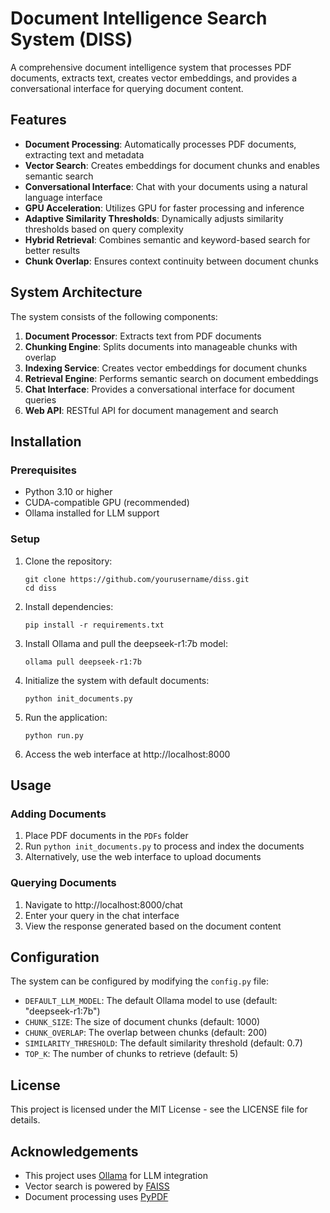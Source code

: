 # Document Intelligence Search System (DISS)

A comprehensive document intelligence system that processes PDF documents, extracts text, creates vector embeddings, and provides a conversational interface for querying document content.

## Features

- **Document Processing**: Automatically processes PDF documents, extracting text and metadata
- **Vector Search**: Creates embeddings for document chunks and enables semantic search
- **Conversational Interface**: Chat with your documents using a natural language interface
- **GPU Acceleration**: Utilizes GPU for faster processing and inference
- **Adaptive Similarity Thresholds**: Dynamically adjusts similarity thresholds based on query complexity
- **Hybrid Retrieval**: Combines semantic and keyword-based search for better results
- **Chunk Overlap**: Ensures context continuity between document chunks

## System Architecture

The system consists of the following components:

1. **Document Processor**: Extracts text from PDF documents
2. **Chunking Engine**: Splits documents into manageable chunks with overlap
3. **Indexing Service**: Creates vector embeddings for document chunks
4. **Retrieval Engine**: Performs semantic search on document embeddings
5. **Chat Interface**: Provides a conversational interface for document queries
6. **Web API**: RESTful API for document management and search

## Installation

### Prerequisites

- Python 3.10 or higher
- CUDA-compatible GPU (recommended)
- Ollama installed for LLM support

### Setup

1. Clone the repository:
   ```
   git clone https://github.com/yourusername/diss.git
   cd diss
   ```

2. Install dependencies:
   ```
   pip install -r requirements.txt
   ```

3. Install Ollama and pull the deepseek-r1:7b model:
   ```
   ollama pull deepseek-r1:7b
   ```

4. Initialize the system with default documents:
   ```
   python init_documents.py
   ```

5. Run the application:
   ```
   python run.py
   ```

6. Access the web interface at http://localhost:8000

## Usage

### Adding Documents

1. Place PDF documents in the `PDFs` folder
2. Run `python init_documents.py` to process and index the documents
3. Alternatively, use the web interface to upload documents

### Querying Documents

1. Navigate to http://localhost:8000/chat
2. Enter your query in the chat interface
3. View the response generated based on the document content

## Configuration

The system can be configured by modifying the `config.py` file:

- `DEFAULT_LLM_MODEL`: The default Ollama model to use (default: "deepseek-r1:7b")
- `CHUNK_SIZE`: The size of document chunks (default: 1000)
- `CHUNK_OVERLAP`: The overlap between chunks (default: 200)
- `SIMILARITY_THRESHOLD`: The default similarity threshold (default: 0.7)
- `TOP_K`: The number of chunks to retrieve (default: 5)

## License

This project is licensed under the MIT License - see the LICENSE file for details.

## Acknowledgements

- This project uses [Ollama](https://github.com/ollama/ollama) for LLM integration
- Vector search is powered by [FAISS](https://github.com/facebookresearch/faiss)
- Document processing uses [PyPDF](https://github.com/py-pdf/pypdf)
